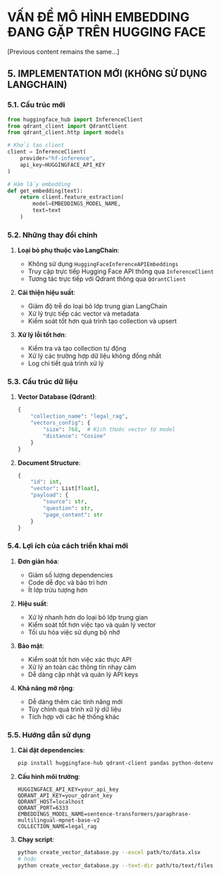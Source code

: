 # VẤN ĐỀ MÔ HÌNH EMBEDDING ĐANG GẶP TRÊN HUGGING FACE

[Previous content remains the same...]

## 5. IMPLEMENTATION MỚI (KHÔNG SỬ DỤNG LANGCHAIN)

### 5.1. Cấu trúc mới

```python
from huggingface_hub import InferenceClient
from qdrant_client import QdrantClient
from qdrant_client.http import models

# Khởi tạo client
client = InferenceClient(
    provider="hf-inference",
    api_key=HUGGINGFACE_API_KEY
)

# Hàm lấy embedding
def get_embedding(text):
    return client.feature_extraction(
        model=EMBEDDINGS_MODEL_NAME,
        text=text
    )
```

### 5.2. Những thay đổi chính

1. **Loại bỏ phụ thuộc vào LangChain**:
   - Không sử dụng `HuggingFaceInferenceAPIEmbeddings`
   - Truy cập trực tiếp Hugging Face API thông qua `InferenceClient`
   - Tương tác trực tiếp với Qdrant thông qua `QdrantClient`

2. **Cải thiện hiệu suất**:
   - Giảm độ trễ do loại bỏ lớp trung gian LangChain
   - Xử lý trực tiếp các vector và metadata
   - Kiểm soát tốt hơn quá trình tạo collection và upsert

3. **Xử lý lỗi tốt hơn**:
   - Kiểm tra và tạo collection tự động
   - Xử lý các trường hợp dữ liệu không đồng nhất
   - Log chi tiết quá trình xử lý

### 5.3. Cấu trúc dữ liệu

1. **Vector Database (Qdrant)**:
   ```python
   {
       "collection_name": "legal_rag",
       "vectors_config": {
           "size": 768,  # Kích thước vector từ model
           "distance": "Cosine"
       }
   }
   ```

2. **Document Structure**:
   ```python
   {
       "id": int,
       "vector": List[float],
       "payload": {
           "source": str,
           "question": str,
           "page_content": str
       }
   }
   ```

### 5.4. Lợi ích của cách triển khai mới

1. **Đơn giản hóa**:
   - Giảm số lượng dependencies
   - Code dễ đọc và bảo trì hơn
   - Ít lớp trừu tượng hơn

2. **Hiệu suất**:
   - Xử lý nhanh hơn do loại bỏ lớp trung gian
   - Kiểm soát tốt hơn việc tạo và quản lý vector
   - Tối ưu hóa việc sử dụng bộ nhớ

3. **Bảo mật**:
   - Kiểm soát tốt hơn việc xác thực API
   - Xử lý an toàn các thông tin nhạy cảm
   - Dễ dàng cập nhật và quản lý API keys

4. **Khả năng mở rộng**:
   - Dễ dàng thêm các tính năng mới
   - Tùy chỉnh quá trình xử lý dữ liệu
   - Tích hợp với các hệ thống khác

### 5.5. Hướng dẫn sử dụng

1. **Cài đặt dependencies**:
   ```bash
   pip install huggingface-hub qdrant-client pandas python-dotenv
   ```

2. **Cấu hình môi trường**:
   ```env
   HUGGINGFACE_API_KEY=your_api_key
   QDRANT_API_KEY=your_qdrant_key
   QDRANT_HOST=localhost
   QDRANT_PORT=6333
   EMBEDDINGS_MODEL_NAME=sentence-transformers/paraphrase-multilingual-mpnet-base-v2
   COLLECTION_NAME=legal_rag
   ```

3. **Chạy script**:
   ```bash
   python create_vector_database.py --excel path/to/data.xlsx
   # hoặc
   python create_vector_database.py --text-dir path/to/text/files
   ```
